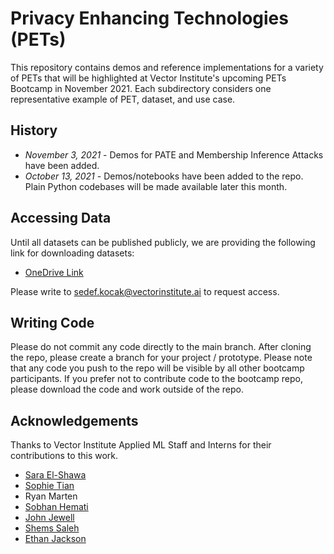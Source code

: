 # Privacy Enhancing Technologies (PETs)

This repository contains demos and reference implementations for a variety of PETs that will be highlighted at Vector Institute's upcoming PETs Bootcamp in November 2021. Each subdirectory considers one representative example of PET, dataset, and use case.

## History

- *November 3, 2021* - Demos for PATE and Membership Inference Attacks have been added. 
- *October 13, 2021* - Demos/notebooks have been added to the repo. Plain Python codebases will be made available later this month. 

## Accessing Data

Until all datasets can be published publicly, we are providing the following link for downloading datasets:

- [OneDrive Link](https://vectorinstituteai-my.sharepoint.com/:f:/r/personal/sedef_kocak_vectorinstituteai_onmicrosoft_com/Documents/PETS_Project_Participants/Example%20Datasets?csf=1&web=1&e=NsH4vE)

Please write to [sedef.kocak@vectorinstitute.ai](mailto:sedef.kocak@vectorinstitute.ai) to request access. 

## Writing Code

Please do not commit any code directly to the main branch. After cloning the repo, please create a branch for your project / prototype. Please note that any code you push to the repo will be visible by all other bootcamp participants. If you prefer not to contribute code to the bootcamp repo, please download the code and work outside of the repo. 

## Acknowledgements

Thanks to Vector Institute Applied ML Staff and Interns for their contributions to this work.
- [Sara El-Shawa](https://github.com/saraelshawa)
- [Sophie Tian](https://github.com/SophieTian)
- Ryan Marten
- [Sobhan Hemati](https://github.com/sobhanhmt)
- [John Jewell](https://github.com/jewelltaylor)
- [Shems Saleh](https://github.com/ShemsSaleh)
- [Ethan Jackson](https://github.com/ethancjackson)
